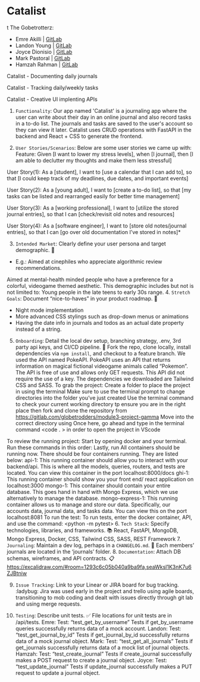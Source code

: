 # Catalist
t
The Gobetrotterz:
- Emre Akilli | [GitLab](https://gitlab.com/emreakilli)
- Landon Young | [GitLab](https://gitlab.com/lyoung71)
- Joyce Dionisio | [GitLab](https://gitlab.com/jojodionisio)
- Mark Pastoral | [GitLab](https://gitlab.com/mpastoral)
- Hamzah Rahman | [GitLab](https://gitlab.com/hrahman3)

Catalist - Documenting daily journals

Catalist - Tracking daily/weekly tasks

Catalist - Creative UI implenting APIs

1. `Functionality`:
Our app named 'Catalist' is a journaling app where the user can write about their day in an online journal and also record tasks in a to-do list. The journals and tasks are saved to the user's account so they can view it later. Catalist uses CRUD operations with FastAPI in the backend and React + CSS to generate the frontend.

2. `User Stories/Scenarios`:
Below are some user stories we came up with:
Feature: Given [I want to lower my stress levels], when [I journal], then [I am able to declutter my thoughts and make them less stressful]

User Story(1): As a [student], I want to [use a calendar that I can add to], so that [I could keep track of my deadlines, due dates, and important events]

User Story(2): As a [young adult], I want to [create a to-do list], so that [my tasks can be listed and rearranged easily for better time management]

User Story(3): As a [working professional], I want to [utilize the stored journal entries], so that I can [check/revisit old notes and resources]

User Story(4): As a [software engineer], I want to [store old notes/journal entries], so that I can [go over old documentation I’ve stored in notes]*


3. `Intended Market`: Clearly define your user persona and target demographic. :dart:
- E.g.: Aimed at cinephiles who appreciate algorithmic review recommendations.

Aimed at mental-health minded people who have a preference for a colorful, videogame themed aesthetic. This demographic includes but not is not limited to: Young people in the late teens to early 30s range.
4. `Stretch Goals`: Document “nice-to-haves” in your product roadmap. :rainbow:
- Night mode implementation
- More advanced CSS stylings such as drop-down menus or animations
- Having the date info in journals and todos as an actual date property instead of a string.

5. `Onboarding`: Detail the local dev setup, branching strategy, .env, 3rd party api keys, and CI/CD pipeline. :rocket:
Fork the repo, clone locally, install dependencies via `npm install`, and checkout to a feature branch. We used the API named PokeAPI. PokeAPI uses an API that returns information on magical fictional videogame animals called “Pokemon”. The API is free of use and allows only GET requests. This API did not require the use of a key. The dependencies we downloaded are Tailwind CSS and SASS.
To grab the project:
Create a folder to place the project in using the terminal
Make sure to use the <cd> terminal prompt to change directories into the folder you’ve just created
Use the terminal command <pwd> to check your current working directory tp ensure you are in the right place then fork and clone the repository from https://gitlab.com/globetrodders/module3-project-gamma
Move into the correct directory using <cd>
Once here, go ahead and type in the terminal command <code  . > in order to open the project in VScode

To review the running project:
Start by opening docker and your terminal.
Run these commands in this order:
<docker volume create mongodb-data>
<docker compose build>
Lastly, run
<docker compose up>
All containers should be running now.
There should be four containers running. They are listed below:
api-1: This running container should allow you to interact with your backend/api. This is where all the models, queries, routers, and tests are located. You can view this container in the port localhost:8000/docs
ghi-1: This running container should show you your front end/ react application on localhost:3000
mongo-1: This container should contain your entire database. This goes hand in hand with Mongo Express, which we use alternatively to manage the database.
mongo-express-1: This running container allows us to manage and store our data. Specifically, our accounts data, journal data, and tasks data. You can view this on the port localhost:8081
To run the test:
To run tests, enter the docker container, API, and use the command:
<python -m pytest>
6. `Tech Stack`: Specify technologies, libraries, and frameworks. :books:
React, FastAPI, MongoDB, Mongo Express, Docker, CSS, Tailwind CSS, SASS, REST Framework
7. `Journaling`: Maintain a dev log, perhaps in a `CHANGELOG.md`. :scroll:
Each members’ journals are located in the ‘journals’ folder.
8. `Documentation`: Attach DB schemas, wireframes, and API contracts. :clipboard:
https://excalidraw.com/#room=1293c6c05b040a9ba9fa,seaWksl1K3nK7u6ZJBtniw

9. `Issue Tracking`: Link to your Linear or JIRA board for bug tracking. :ladybug:
Jira was used early in the project and trello using agile boards, transitioning to mob coding and dealt with issues directly through git lab and using merge requests.



10. `Testing`: Describe unit tests. :white_check_mark:
File locations for unit tests are in /api/tests.
Emre:
Test: “test_get_by_username”
Tests if get_by_username queries successfully returns data of a mock account.
Landon:
Test: “test_get_journal_by_id”
Tests if get_journal_by_id successfully returns data of a mock journal object.
Mark:
Test: “test_get_all_journals”
Tests if get_journals successfully returns data of a mock list of journal objects.
Hamzah:
Test: “test_create_journal”
Tests if create_journal successfully makes a POST request to create a journal object.
Joyce:
Test: “test_update_journal”
Tests if update_journal successfully makes a PUT request to update a journal object.
